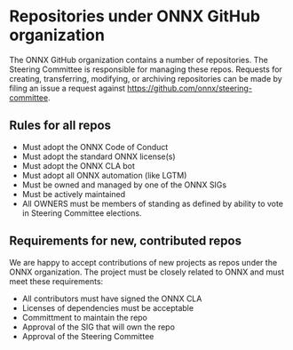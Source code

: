 # Repositories under ONNX GitHub organization

The ONNX GitHub organization contains a number of repositories. The Steering Committee is responsible for managing these repos. Requests for creating, transferring, modifying, or archiving repositories can be made by filing an issue a request against https://github.com/onnx/steering-committee.

## Rules for all repos

* Must adopt the ONNX Code of Conduct
* Must adopt the standard ONNX license(s)
* Must adopt the ONNX CLA bot
* Must adopt all ONNX automation (like LGTM)
* Must be owned and managed by one of the ONNX SIGs
* Must be actively maintained
* All OWNERS must be members of standing as defined by ability to vote in Steering Committee elections.

## Requirements for new, contributed repos

We are happy to accept contributions of new projects as repos under the ONNX organization. The project must be closely related to ONNX and must meet these requirements:

* All contributors must have signed the ONNX CLA
* Licenses of dependencies must be acceptable
* Committment to maintain the repo
* Approval of the SIG that will own the repo
* Approval of the Steering Committee
